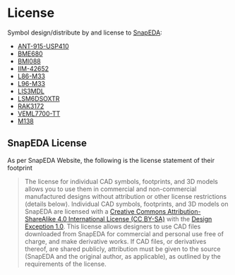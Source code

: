 
# License
Symbol design/distribute by and license to [SnapEDA](snapeda.com):
- [ANT-915-USP410](https://www.snapeda.com/parts/ANT-915-USP410/Linx/view-part/)
- [BME680](https://www.snapeda.com/parts/BME680/Bosch%20Sensortec/view-part)
- [BMI088](https://www.snapeda.com/parts/BMI088/Bosch%20Sensortec/view-part/)
- [IIM-42652](https://www.snapeda.com/parts/IIM-42652/TDK+InvenSense/view-part/)
- [L86-M33](https://www.snapeda.com/parts/L86-M33/Quectel/view-part/)
- [L96-M33](https://www.snapeda.com/parts/L96-M33/Quectel/view-part/)
- [LIS3MDL](https://www.snapeda.com/parts/LIS3MDL/STMicroelectronics/view-part/)
- [LSM6DSOXTR](https://www.snapeda.com/parts/LSM6DSOXTR/STMicroelectronics/view-part/)
- [RAK3172](https://www.snapeda.com/parts/RAK3172/Shenzhen+RAKwireless+Technology+Co.%252CLtd./view-part/)
- [VEML7700-TT](https://www.snapeda.com/parts/VEML7700-TT/Vishay%20Semiconductor%20Opto%20Division/view-part/)
- [M138](https://www.snapeda.com/parts/M138%20Modem/Swarm/view-part/)

## SnapEDA License

As per SnapEDA Website, the following is the license statement of their footprint

> The license for individual CAD symbols, footprints, and 3D models allows you to use them in commercial and non-commercial manufactured designs without attribution or other license restrictions (details below).
 > Individual CAD symbols, footprints, and 3D models on SnapEDA are licensed with a  [Creative Commons Attribution-ShareAlike 4.0 International License (CC BY-SA)](https://creativecommons.org/licenses/by-sa/4.0/)  with the  [Design Exception 1.0](https://www.snapeda.com/about/FAQ/#designexception). This license allows designers to use CAD files downloaded from SnapEDA for commercial and personal use free of charge, and make derivative works. If CAD files, or derivatives thereof, are shared publicly, attribution must be given to the source (SnapEDA and the original author, as applicable), as outlined by the requirements of the license.
